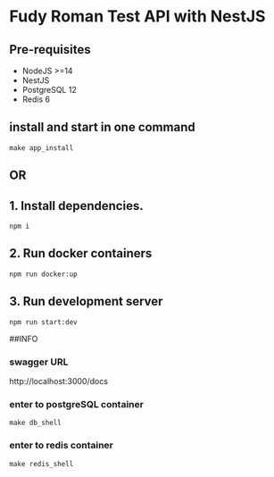 # Fudy Roman Test API with NestJS

## Pre-requisites

* NodeJS >=14
* NestJS
* PostgreSQL 12
* Redis 6

## install and start in one command
`make app_install`

## OR

## 1. Install dependencies.
`npm i`

## 2. Run docker containers
`npm run docker:up`

## 3. Run development server 
`npm run start:dev` 

##INFO

### swagger URL
http://localhost:3000/docs

### enter to postgreSQL container
`make db_shell`

### enter to redis container
`make redis_shell`
